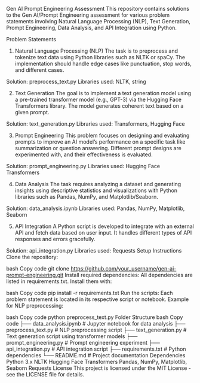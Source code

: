 Gen AI Prompt Engineering Assessment
This repository contains solutions to the Gen AI/Prompt Engineering assessment for various problem statements involving Natural Language Processing (NLP), Text Generation, Prompt Engineering, Data Analysis, and API Integration using Python.

Problem Statements
1. Natural Language Processing (NLP)
The task is to preprocess and tokenize text data using Python libraries such as NLTK or spaCy. The implementation should handle edge cases like punctuation, stop words, and different cases.

Solution: preprocess_text.py
Libraries used: NLTK, string

2. Text Generation
The goal is to implement a text generation model using a pre-trained transformer model (e.g., GPT-3) via the Hugging Face Transformers library. The model generates coherent text based on a given prompt.

Solution: text_generation.py
Libraries used: Transformers, Hugging Face

3. Prompt Engineering
This problem focuses on designing and evaluating prompts to improve an AI model’s performance on a specific task like summarization or question answering. Different prompt designs are experimented with, and their effectiveness is evaluated.

Solution: prompt_engineering.py
Libraries used: Hugging Face Transformers

4. Data Analysis
The task requires analyzing a dataset and generating insights using descriptive statistics and visualizations with Python libraries such as Pandas, NumPy, and Matplotlib/Seaborn.

Solution: data_analysis.ipynb
Libraries used: Pandas, NumPy, Matplotlib, Seaborn

5. API Integration
A Python script is developed to integrate with an external API and fetch data based on user input. It handles different types of API responses and errors gracefully.

Solution: api_integration.py
Libraries used: Requests
Setup Instructions
Clone the repository:

bash
Copy code
git clone https://github.com/your_username/gen-ai-prompt-engineering.git
Install required dependencies: All dependencies are listed in requirements.txt. Install them with:

bash
Copy code
pip install -r requirements.txt
Run the scripts: Each problem statement is located in its respective script or notebook. Example for NLP preprocessing:

bash
Copy code
python preprocess_text.py
Folder Structure
bash
Copy code
├── data_analysis.ipynb      # Jupyter notebook for data analysis
├── preprocess_text.py       # NLP preprocessing script
├── text_generation.py       # Text generation script using transformer models
├── prompt_engineering.py    # Prompt engineering experiment
├── api_integration.py       # API integration script
├── requirements.txt         # Python dependencies
└── README.md                # Project documentation
Dependencies
Python 3.x
NLTK
Hugging Face Transformers
Pandas, NumPy, Matplotlib, Seaborn
Requests
License
This project is licensed under the MIT License - see the LICENSE file for details.
